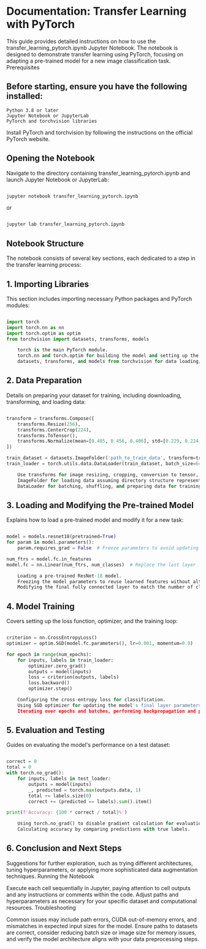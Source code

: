 # Documentation: Transfer Learning with PyTorch

This guide provides detailed instructions on how to use the transfer_learning_pytorch.ipynb Jupyter Notebook. The notebook is designed to demonstrate transfer learning using PyTorch, focusing on adapting a pre-trained model for a new image classification task.
Prerequisites

## Before starting, ensure you have the following installed:

    Python 3.8 or later
    Jupyter Notebook or JupyterLab
    PyTorch and torchvision libraries

Install PyTorch and torchvision by following the instructions on the official PyTorch website.
## Opening the Notebook

Navigate to the directory containing transfer_learning_pytorch.ipynb and launch Jupyter Notebook or JupyterLab:

```bash

jupyter notebook transfer_learning_pytorch.ipynb
```
or
```bash

jupyter lab transfer_learning_pytorch.ipynb
```

## Notebook Structure

The notebook consists of several key sections, each dedicated to a step in the transfer learning process:
## 1. Importing Libraries

This section includes importing necessary Python packages and PyTorch modules:

```python

import torch
import torch.nn as nn
import torch.optim as optim
from torchvision import datasets, transforms, models

    torch is the main PyTorch module.
    torch.nn and torch.optim for building the model and setting up the optimizer.
    datasets, transforms, and models from torchvision for data loading/preprocessing and accessing pre-trained models.
```
## 2. Data Preparation

Details on preparing your dataset for training, including downloading, transforming, and loading data:

```python

transform = transforms.Compose([
    transforms.Resize(256),
    transforms.CenterCrop(224),
    transforms.ToTensor(),
    transforms.Normalize(mean=[0.485, 0.456, 0.406], std=[0.229, 0.224, 0.225]),
])

train_dataset = datasets.ImageFolder('path_to_train_data', transform=transform)
train_loader = torch.utils.data.DataLoader(train_dataset, batch_size=64, shuffle=True)

    Use transforms for image resizing, cropping, conversion to tensor, and normalization.
    ImageFolder for loading data assuming directory structure represents labels.
    DataLoader for batching, shuffling, and preparing data for training.
```
## 3. Loading and Modifying the Pre-trained Model

Explains how to load a pre-trained model and modify it for a new task:

```python

model = models.resnet18(pretrained=True)
for param in model.parameters():
    param.requires_grad = False  # Freeze parameters to avoid updating them

num_ftrs = model.fc.in_features
model.fc = nn.Linear(num_ftrs, num_classes)  # Replace the last layer

    Loading a pre-trained ResNet-18 model.
    Freezing the model parameters to reuse learned features without altering them.
    Modifying the final fully connected layer to match the number of classes in the new task.
```
## 4. Model Training

Covers setting up the loss function, optimizer, and the training loop:

```python

criterion = nn.CrossEntropyLoss()
optimizer = optim.SGD(model.fc.parameters(), lr=0.001, momentum=0.9)

for epoch in range(num_epochs):
    for inputs, labels in train_loader:
        optimizer.zero_grad()
        outputs = model(inputs)
        loss = criterion(outputs, labels)
        loss.backward()
        optimizer.step()

    Configuring the cross-entropy loss for classification.
    Using SGD optimizer for updating the model's final layer parameters.
    Iterating over epochs and batches, performing backpropagation and parameters update.
```
## 5. Evaluation and Testing

Guides on evaluating the model's performance on a test dataset:

```python

correct = 0
total = 0
with torch.no_grad():
    for inputs, labels in test_loader:
        outputs = model(inputs)
        _, predicted = torch.max(outputs.data, 1)
        total += labels.size(0)
        correct += (predicted == labels).sum().item()

print(f'Accuracy: {100 * correct / total}%')

    Using torch.no_grad() to disable gradient calculation for evaluation.
    Calculating accuracy by comparing predictions with true labels.
```
## 6. Conclusion and Next Steps

Suggestions for further exploration, such as trying different architectures, tuning hyperparameters, or applying more sophisticated data augmentation techniques.
Running the Notebook

Execute each cell sequentially in Jupyter, paying attention to cell outputs and any instructions or comments within the code. Adjust paths and hyperparameters as necessary for your specific dataset and computational resources.
Troubleshooting

Common issues may include path errors, CUDA out-of-memory errors, and mismatches in expected input sizes for the model. Ensure paths to datasets are correct, consider reducing batch size or image size for memory issues, and verify the model architecture aligns with your data preprocessing steps.